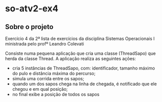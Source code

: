 # so-atv2-ex4

## Sobre o projeto

Exercício 4 da 2ª lista de exercícios da disciplina Sistemas Operacionais I ministrada pelo profº Leandro Colevati

Consiste numa pequena aplicação que cria uma classe (ThreadSapo) que herda da classe Thread. A aplicação realiza as seguintes ações:
* cria 5 instâncias de ThreadSapo, com: identificador, tamanho máximo do pulo e distância máxima do percurso;
* simula uma corrida entre os sapos;
* quando um dos sapos chega na linha de chegada, é notificado que ele chegou e em qual posição;
* no final exibe a posição de todos os sapos
